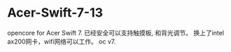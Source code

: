 # Acer-Swift-7-13
 opencore for Acer Swift 7.
已经安全可以支持触摸板, 和背光调节。
换上了intel ax200网卡，wifi网络可以工作。
oc v7.
